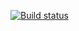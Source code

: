 [![Build status](https://ci.appveyor.com/api/projects/status/tv7ejpca615ioa6o?svg=true)](https://ci.appveyor.com/project/Ramastix/howoselen)